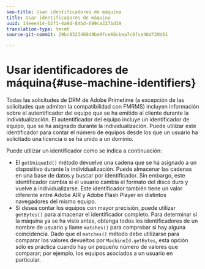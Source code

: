 ```yaml
---
seo-title: Usar identificadores de máquina
title: Usar identificadores de máquina
uuid: 14eee414-62f1-4a9d-84bd-689ca2271d19
translation-type: tm+mt
source-git-commit: 29bc8323460d9be0fce66cbea7c6fce46df20d61

---
```



# Usar identificadores de máquina{#use-machine-identifiers}

Todas las solicitudes de DRM de Adobe Primetime (a excepción de las solicitudes que admiten la compatibilidad con FMRMS) incluyen información sobre el autentificador del equipo que se ha emitido al cliente durante la individualización. El autentificador del equipo incluye un identificador de equipo, que se ha asignado durante la individualización. Puede utilizar este identificador para contar el número de equipos desde los que un usuario ha solicitado una licencia o se ha unido a un dominio.

Puede utilizar un identificador como se indica a continuación:

* El `getUniqueId()` método devuelve una cadena que se ha asignado a un dispositivo durante la individualización. Puede almacenar las cadenas en una base de datos y buscar por identificador. Sin embargo, este identificador cambia si el usuario cambia el formato del disco duro y vuelve a individualizarse. Este identificador también tiene un valor diferente entre Adobe AIR y Adobe Flash Player en distintos navegadores del mismo equipo.
* Si desea contar los equipos con mayor precisión, puede utilizar `getBytes()` para almacenar el identificador completo. Para determinar si la máquina ya se ha visto antes, obtenga todos los identificadores de un nombre de usuario y llame `matches()` para comprobar si hay alguna coincidencia. Dado que el `matches()` método debe utilizarse para comparar los valores devueltos por `MachineId.getBytes`, esta opción sólo es práctica cuando hay un pequeño número de valores que comparar; por ejemplo, los equipos asociados a un usuario en particular.

